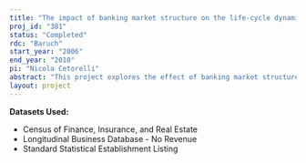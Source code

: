 ```yaml
---
title: "The impact of banking market structure on the life-cycle dynamics of non-financial industries"
proj_id: "381"
status: "Completed"
rdc: "Baruch"
start_year: "2006"
end_year: "2010"
pi: "Nicola Cetorelli"
abstract: "This project explores the effect of banking market structure on the market structure and growth of nonfinancial industries. It asks whether concentration in the banking market promotes the formation of industries constituted by a few, large firms, or, rather, whether it facilitates the continuous entry of new firms, thus maintaining unconcentrated market structures across industries. Theoretical arguments could be made to support either hypothetical scenario. Further, it looks at the impact of banking market structure on employment growth, new firm entry, and establishment exit rates. Empirical evidence will be derived merging the panel information contained in the U.S. Census Bureau’s Longitudinal Business Database (LBD) with that on the banking industry contained in the publicly available Commercial Bank Report on Condition and Income of the Federal Reserve System. This project will evaluate the quality of the Finance, Insurance, and Real Estate census, and LBD data in two ways: 1) by assessing missing items, imputations, and inequalities; and 2) by comparing it to the Commercial Bank and Holding Company Database compiled by the Federal Reserve."
layout: project
---
```


**Datasets Used:**

  - Census of Finance, Insurance, and Real Estate 
  - Longitudinal Business Database - No Revenue 
  - Standard Statistical Establishment Listing 

